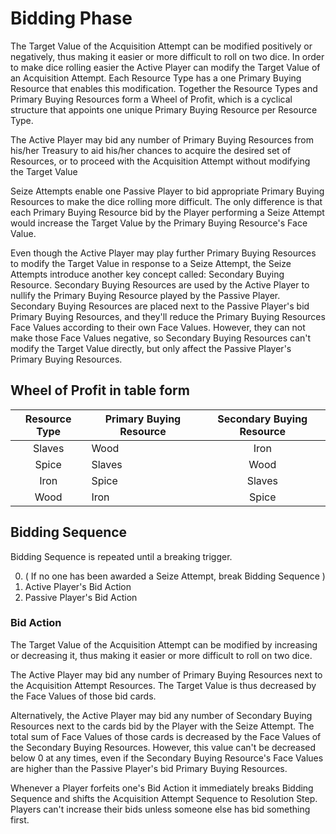 # Bidding Phase

The Target Value of the Acquisition Attempt can be modified positively or negatively, thus making it easier or more difficult to roll on two dice. In order to make dice rolling easier the Active Player can modify the Target Value of an Acquisition Attempt. Each Resource Type has a one Primary Buying Resource that enables this modification. Together the Resource Types and Primary Buying Resources form a Wheel of Profit, which is a cyclical structure that appoints one unique Primary Buying Resource per Resource Type.

The Active Player may bid any number of Primary Buying Resources from his/her Treasury to aid his/her chances to acquire the desired set of Resources, or to proceed with the Acquisition Attempt without modifying the Target Value

Seize Attempts enable one Passive Player to bid appropriate Primary Buying Resources to make the dice rolling more difficult. The only difference is that each Primary Buying Resource bid by the Player performing a Seize Attempt would increase the Target Value by the Primary Buying Resource's Face Value.

Even though the Active Player may play further Primary Buying Resources to modify the Target Value in response to a Seize Attempt, the Seize Attempts introduce another key concept called: Secondary Buying Resource. Secondary Buying Resources are used by the Active Player to nullify the Primary Buying Resource played by the Passive Player. Secondary Buying Resources are placed next to the Passive Player's bid Primary Buying Resources, and they'll reduce the Primary Buying Resources Face Values according to their own Face Values. However, they can not make those Face Values negative, so Secondary Buying Resources can't modify the Target Value directly, but only affect the Passive Player's Primary Buying Resources.

## Wheel of Profit in table form

| Resource  Type | Primary Buying Resource | Secondary Buying Resource |
|:--------------:|-------------------------|:-------------------------:|
|     Slaves     |           Wood          |            Iron           |
|      Spice     |          Slaves         |            Wood           |
|      Iron      |          Spice          |           Slaves          |
|      Wood      |           Iron          |           Spice           |


## Bidding Sequence

Bidding Sequence is repeated until a breaking trigger.

0. ( If no one has been awarded a Seize Attempt, break Bidding Sequence )
1. Active Player's Bid Action
2. Passive Player's Bid Action

### Bid Action

The Target Value of the Acquisition Attempt can be modified by increasing or decreasing it, thus making it easier or more difficult to roll on two dice.

The Active Player may bid any number of Primary Buying Resources next to the Acquisition Attempt Resources. The Target Value is thus decreased by the Face Values of those bid cards.

Alternatively, the Active Player may bid any number of Secondary Buying Resources next to the cards bid by the Player with the Seize Attempt. The total sum of Face Values of those cards is decreased by the Face Values of the Secondary Buying Resources. However, this value can't be decreased below 0 at any times, even if the Secondary Buying Resource's Face Values are higher than the Passive Player's bid Primary Buying Resources.

Whenever a Player forfeits one's Bid Action it immediately breaks Bidding Sequence and shifts the Acquisition Attempt Sequence to Resolution Step. Players can't increase their bids unless someone else has bid something first.
